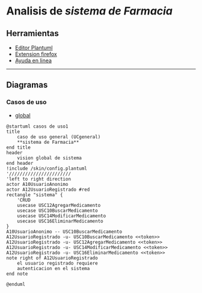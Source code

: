 # Analisis de *sistema de Farmacia*
## Herramientas
- [Editor Plantuml](https://sujoyu.github.io/plantuml-previewer/)
- [Extension firefox](https://addons.mozilla.org/en-US/firefox/addon/plantuml-visualizer/)
- [Ayuda en linea](https://plantuml.com/sitemap-language-specification)
___
## Diagramas
### Casos de uso
- [global](/diagramas/USCglobal.plantuml)

```
@startuml casos de uso1
title 
    caso de uso general (UCgeneral)
    **sistema de Farmacia**
end title
header
    vision global de sistema
end header
!include /skin/config.plantuml
'///////////////////////
'left to right direction
actor A10UsuarioAnonimo
actor A12UsuarioRegistrado #red
rectangle "sistema" {
    'CRUD
    usecase USC12AgregarMedicamento
    usecase USC10BuscarMedicamento
    usecase USC14ModificarMedicamento
    usecase USC16EliminarMedicamento
}
A10UsuarioAnonimo -- USC10BuscarMedicamento 
A12UsuarioRegistrado -u- USC10BuscarMedicamento <<token>>
A12UsuarioRegistrado -u- USC12AgregarMedicamento <<token>>
A12UsuarioRegistrado -u- USC14ModificarMedicamento <<token>>
A12UsuarioRegistrado -u- USC16EliminarMedicamento <<token>>
note right of A12UsuarioRegistrado
    el usuario registrado requiere
    autenticacion en el sistema
end note

@enduml
```
